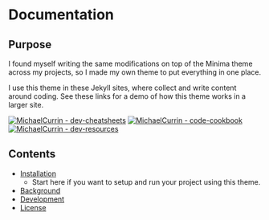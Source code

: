 # Documentation

<!-- Note to self - while docs this directory could be added as pages on the site, the local links would break. So focus the site on just being a one-page demo. -->

## Purpose

I found myself writing the same modifications on top of the Minima theme across my projects, so I made my own theme to put everything in one place.

I use this theme in these Jekyll sites, where collect and write content around coding. See these links for a demo of how this theme works in a larger site.

[![MichaelCurrin - dev-cheatsheets](https://img.shields.io/static/v1?label=MichaelCurrin&message=dev-cheatsheets&color=blue&logo=github)](https://github.com/MichaelCurrin/dev-cheatsheets)
[![MichaelCurrin - code-cookbook](https://img.shields.io/static/v1?label=MichaelCurrin&message=code-cookbook&color=blue&logo=github)](https://github.com/MichaelCurrin/code-cookbook)
[![MichaelCurrin - dev-resources](https://img.shields.io/static/v1?label=MichaelCurrin&message=dev-resources&color=blue&logo=github)](https://github.com/MichaelCurrin/dev-resources)


## Contents

- [Installation](installation.md)
    - Start here if you want to setup and run your project using this theme.
- [Background](background.md)
- [Development](development.md)
- [License](license.md)
